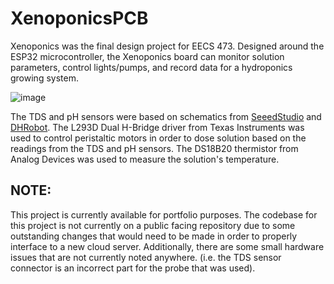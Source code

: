 # XenoponicsPCB

Xenoponics was the final design project for EECS 473. Designed around the ESP32 microcontroller, the Xenoponics board can monitor solution parameters, control lights/pumps, and record data for a hydroponics growing system.  

![image](https://user-images.githubusercontent.com/64921046/222591835-91ebb92b-7283-4f32-92e0-6fdee4978930.png)

The TDS and pH sensors were based on schematics from [SeeedStudio](https://wiki.seeedstudio.com/Grove-TDS-Sensor/) and [DHRobot](https://wiki.dfrobot.com/PH_meter_SKU__SEN0161_). 
The L293D Dual H-Bridge driver from Texas Instruments was used to control peristaltic motors in order to dose solution based on the readings from  the TDS and pH sensors.
The DS18B20 thermistor from Analog Devices was used to measure the solution's temperature.

## NOTE:
This project is currently available for portfolio purposes.
The codebase for this project is not currently on a public facing repository due to some outstanding changes that would need to be
made in order to properly interface to a new cloud server.
Additionally, there are some small hardware issues that are not currently noted anywhere. 
(i.e. the TDS sensor connector is an incorrect part for the probe that was used).
